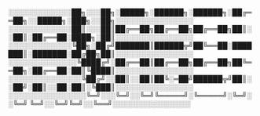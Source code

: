 ░░░░░░░░░░░░░██╗░░░██╗░█████╗░██████╗░██████╗░██╔══██╗░░█████╗░███╗░░██╗░░░░░░░░░░░░░░░░
░░░░░░░░░░░░░██║░░░██║██╔══██╗██╔══██╗██╔══██╗██║░░██║░██╔══██░████╗░██║░░░░░░░░░░░░░░░░
░░░░░░░░░░░░░╚██╗░██╔╝███████║██████╦╝██╚══██░███████║░███████░██╔██╗██║░░░░░░░░░░░░░░░░
░░░░░░░░░░░░░░╚████╔╝░██╔══██║██╔══██╗██╔══██╗██╚══██╗░██╔══██░██║╚████║░░░░░░░░░░░░░░░░
░░░░░░░░░░░░░░░╚██╔╝░░██║░░██║██╚░═██╝██████╦╝██║░░██╝░██║░░██░██║░╚███║░░░░░░░░░░░░░░░░
░░░░░░░░░░░░░░░░╚═╝░░░╚═╝░░╚═╝╚═════╝░╚═════╝░╚═╝░░╚═╝ ╚═╝░░╚═╝╚═╝░░╚══╝░░░░░░░░░░░░░░░░
<!--
**Vardhan1354/Vardhan1354** is a ✨ _special_ ✨ repository because its `README.md` (this file) appears on your GitHub profile.

Here are some ideas to get you started:

- 🔭 I’m currently working on ...
- 🌱 I’m currently learning ...
- 👯 I’m looking to collaborate on ...
- 🤔 I’m looking for help with ...
- 💬 Ask me about ...
- 📫 How to reach me: ...
- 😄 Pronouns: ...
- ⚡ Fun fact: ...
-->
